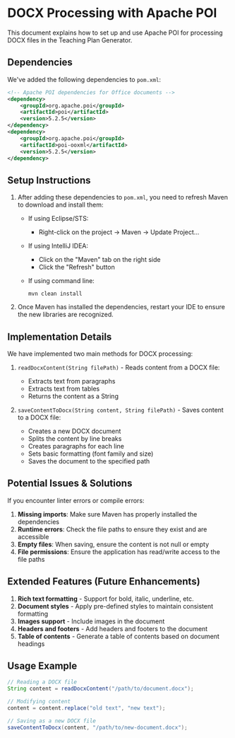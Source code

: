 # DOCX Processing with Apache POI

This document explains how to set up and use Apache POI for processing DOCX files in the Teaching Plan Generator.

## Dependencies

We've added the following dependencies to `pom.xml`:

```xml
<!-- Apache POI dependencies for Office documents -->
<dependency>
    <groupId>org.apache.poi</groupId>
    <artifactId>poi</artifactId>
    <version>5.2.5</version>
</dependency>
<dependency>
    <groupId>org.apache.poi</groupId>
    <artifactId>poi-ooxml</artifactId>
    <version>5.2.5</version>
</dependency>
```

## Setup Instructions

1. After adding these dependencies to `pom.xml`, you need to refresh Maven to download and install them:

   - If using Eclipse/STS:
     - Right-click on the project → Maven → Update Project...
   
   - If using IntelliJ IDEA:
     - Click on the "Maven" tab on the right side
     - Click the "Refresh" button

   - If using command line:
     ```
     mvn clean install
     ```

2. Once Maven has installed the dependencies, restart your IDE to ensure the new libraries are recognized.

## Implementation Details

We have implemented two main methods for DOCX processing:

1. `readDocxContent(String filePath)` - Reads content from a DOCX file:
   - Extracts text from paragraphs
   - Extracts text from tables
   - Returns the content as a String

2. `saveContentToDocx(String content, String filePath)` - Saves content to a DOCX file:
   - Creates a new DOCX document
   - Splits the content by line breaks
   - Creates paragraphs for each line
   - Sets basic formatting (font family and size)
   - Saves the document to the specified path

## Potential Issues & Solutions

If you encounter linter errors or compile errors:

1. **Missing imports**: Make sure Maven has properly installed the dependencies
2. **Runtime errors**: Check the file paths to ensure they exist and are accessible
3. **Empty files**: When saving, ensure the content is not null or empty
4. **File permissions**: Ensure the application has read/write access to the file paths

## Extended Features (Future Enhancements)

1. **Rich text formatting** - Support for bold, italic, underline, etc.
2. **Document styles** - Apply pre-defined styles to maintain consistent formatting
3. **Images support** - Include images in the document
4. **Headers and footers** - Add headers and footers to the document
5. **Table of contents** - Generate a table of contents based on document headings

## Usage Example

```java
// Reading a DOCX file
String content = readDocxContent("/path/to/document.docx");

// Modifying content
content = content.replace("old text", "new text");

// Saving as a new DOCX file
saveContentToDocx(content, "/path/to/new-document.docx");
``` 